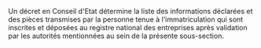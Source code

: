Un décret en Conseil d'Etat détermine la liste des informations déclarées et des pièces transmises par la personne tenue à l'immatriculation qui sont inscrites et déposées au registre national des entreprises après validation par les autorités mentionnées au sein de la présente sous-section.

